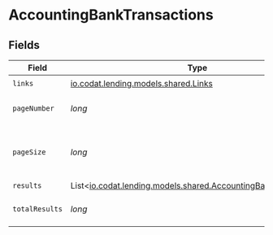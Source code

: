 # AccountingBankTransactions


## Fields

| Field                                                                                                              | Type                                                                                                               | Required                                                                                                           | Description                                                                                                        |
| ------------------------------------------------------------------------------------------------------------------ | ------------------------------------------------------------------------------------------------------------------ | ------------------------------------------------------------------------------------------------------------------ | ------------------------------------------------------------------------------------------------------------------ |
| `links`                                                                                                            | [io.codat.lending.models.shared.Links](../../models/shared/Links.md)                                               | :heavy_check_mark:                                                                                                 | N/A                                                                                                                |
| `pageNumber`                                                                                                       | *long*                                                                                                             | :heavy_check_mark:                                                                                                 | Current page number.                                                                                               |
| `pageSize`                                                                                                         | *long*                                                                                                             | :heavy_check_mark:                                                                                                 | Number of items to return in results array.                                                                        |
| `results`                                                                                                          | List<[io.codat.lending.models.shared.AccountingBankTransaction](../../models/shared/AccountingBankTransaction.md)> | :heavy_minus_sign:                                                                                                 | N/A                                                                                                                |
| `totalResults`                                                                                                     | *long*                                                                                                             | :heavy_check_mark:                                                                                                 | Total number of items.                                                                                             |